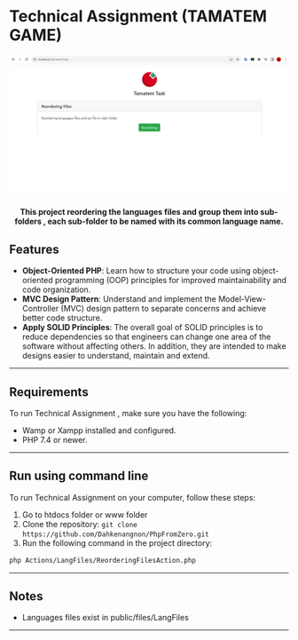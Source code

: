 # Technical Assignment (TAMATEM GAME)

![Banner Image](doc/assets/TamTaskScreen.png)

<p align="center">
  <b>
   This project reordering the languages files and group them into sub-folders , each sub-folder to be named with its common language name.      </b>
</p>

## Features

- **Object-Oriented PHP**: Learn how to structure your code using object-oriented programming (OOP) principles for improved maintainability and code organization.
- **MVC Design Pattern**: Understand and implement the Model-View-Controller (MVC) design pattern to separate concerns and achieve better code structure.
- **Apply SOLID Principles**: The overall goal of SOLID principles is to reduce dependencies so that engineers can change one area of the software without affecting others. In addition, they are intended to make designs easier to understand, maintain and extend.

---
## Requirements

To run Technical Assignment , make sure you have the following:
- Wamp or Xampp installed and configured.
- PHP 7.4 or newer.

---
## Run using command line

To run Technical Assignment on your computer, follow these steps:
1. Go to htdocs folder or www folder
1. Clone the repository: `git clone https://github.com/Dahkenangnon/PhpFromZero.git`
2. Run the following command in the project directory:
```bash
php Actions/LangFiles/ReorderingFilesAction.php
```

---

## Notes

- Languages files exist in public/files/LangFiles

---
